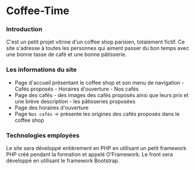 # Coffee-Time

### Introduction 

C'est un petit projet vitrine d'un coffee shop parisien, totalement fictif. Ce site s'adresse à toutes les personnes qui aiment passer du bon temps avec une bonne tasse de café et une bonne pâtisserie. 

### Les informations du site 

* Page d'accueil présentant le coffee shop et son menu de navigation 
      - Cafés proposés 
      - Horaires d'ouverture 
      - Nos cafés 
* Page des cafés 
      - des images des cafés proposés ainsi que leurs prix et une brève description 
      - les pâtisseries proposées 
* Page des horaires d'ouverture 
* Page `Nos cafés` -> présente les origines des cafés proposés dans le coffee shop 

### Technologies employées 

Le site sera développé entièrement en PHP en utilisant un petit framework PHP créé pendant la formation et appelé O'Framework. 
Le front sera développé en utilisant le framework Bootstrap. 
